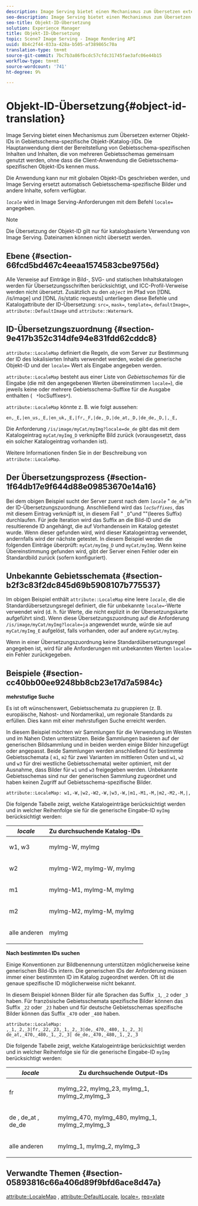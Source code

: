 ```yaml
---
description: Image Serving bietet einen Mechanismus zum Übersetzen externer Objekt-IDs in Gebietsschema-spezifische Objekt-(Katalog-)IDs. Die Hauptanwendung dient der Bereitstellung von Gebietsschema-spezifischen Inhalten und Inhalten, die von mehreren Gebietsschemas gemeinsam genutzt werden, ohne dass die Client-Anwendung die Gebietsschema-spezifischen Objekt-IDs kennen muss.
seo-description: Image Serving bietet einen Mechanismus zum Übersetzen externer Objekt-IDs in Gebietsschema-spezifische Objekt-(Katalog-)IDs. Die Hauptanwendung dient der Bereitstellung von Gebietsschema-spezifischen Inhalten und Inhalten, die von mehreren Gebietsschemas gemeinsam genutzt werden, ohne dass die Client-Anwendung die Gebietsschema-spezifischen Objekt-IDs kennen muss.
seo-title: Objekt-ID-Übersetzung
solution: Experience Manager
title: Objekt-ID-Übersetzung
topic: Scene7 Image Serving - Image Rendering API
uuid: 8b4c2f44-033a-428a-b505-af389865c70a
translation-type: tm+mt
source-git-commit: 7bc7b3a86fbcdc57cfdc31745fae3afc06e44b15
workflow-type: tm+mt
source-wordcount: '741'
ht-degree: 9%

---
```



# Objekt-ID-Übersetzung{#object-id-translation}

Image Serving bietet einen Mechanismus zum Übersetzen externer Objekt-IDs in Gebietsschema-spezifische Objekt-(Katalog-)IDs. Die Hauptanwendung dient der Bereitstellung von Gebietsschema-spezifischen Inhalten und Inhalten, die von mehreren Gebietsschemas gemeinsam genutzt werden, ohne dass die Client-Anwendung die Gebietsschema-spezifischen Objekt-IDs kennen muss.

Die Anwendung kann nur mit globalen Objekt-IDs geschrieben werden, und Image Serving ersetzt automatisch Gebietsschema-spezifische Bilder und andere Inhalte, sofern verfügbar.

*`locale`* wird in Image Serving-Anforderungen mit dem Befehl `locale=` angegeben.

>[!NOTE]
>
>Die Übersetzung der Objekt-ID gilt nur für katalogbasierte Verwendung von Image Serving. Dateinamen können nicht übersetzt werden.

## Ebene {#section-66fcd5bd467c4eeaa1574583cbe9756d}

Alle Verweise auf Einträge in Bild-, SVG- und statischen Inhaltskatalogen werden für Übersetzungsschriften berücksichtigt, und ICC-Profil-Verweise werden nicht übersetzt. Zusätzlich zu den *`object`* im Pfad von [!DNL /is/image] und [!DNL /is/static requests] unterliegen diese Befehle und Katalogattribute der ID-Übersetzung: `src=`, `mask=`, `template=`, `defaultImage=`, `attribute::DefaultImage` und `attribute::Watermark`.

## ID-Übersetzungszuordnung {#section-9e417b352c314dfe94e831fdd62cddc8}

`attribute::LocaleMap` definiert die Regeln, die vom Server zur Bestimmung der ID des lokalisierten Inhalts verwendet werden, wobei die generische Objekt-ID und der  `locale=` Wert als Eingabe angegeben werden.

`attribute::LocaleMap` besteht aus einer Liste von  *Gebietsschemas*  für die Eingabe (die mit den angegebenen Werten übereinstimmen  `locale=`), die jeweils keine oder mehrere Gebietsschema-Suffixe für die Ausgabe enthalten (  ` *`locSuffixes`*`).

`attribute::LocaleMap` könnte z. B. wie folgt aussehen:

`en,_E,|en_us,_E,|en_uk,_E,|fr,_F,|de,_D,|de_at,_D,|de_de,_D,|,_E,`

Die Anforderung `/is/image/myCat/myImg?locale=de_de` gibt das mit dem Katalogeintrag `myCat/myImg_D` verknüpfte Bild zurück (vorausgesetzt, dass ein solcher Katalogeintrag vorhanden ist).

Weitere Informationen finden Sie in der Beschreibung von `attribute::LocaleMap`.

## Der Übersetzungsprozess {#section-1f64db17e9f644d88e09853670e14a16}

Bei dem obigen Beispiel sucht der Server zuerst nach dem *`locale`* &quot; `de_de`&quot;in der ID-Übersetzungszuordnung. Anschließend wird das *`locSuffixes`*, das mit diesem Eintrag verknüpft ist, in diesem Fall &quot; `_D`&quot;und &quot;&quot;(leeres Suffix) durchlaufen. Für jede Iteration wird das Suffix an die Bild-ID und die resultierende ID angehängt, die auf Vorhandensein im Katalog getestet wurde. Wenn dieser gefunden wird, wird dieser Katalogeintrag verwendet, andernfalls wird der nächste getestet. In diesem Beispiel werden die folgenden Einträge überprüft: `myCat/myImg_D` und `myCat/myImg`. Wenn keine Übereinstimmung gefunden wird, gibt der Server einen Fehler oder ein Standardbild zurück (sofern konfiguriert).

## Unbekannte Gebietsschemata {#section-b2f3c83f2dc845d69b5908107b775537}

Im obigen Beispiel enthält `attribute::LocaleMap` eine leere *`locale`*, die die Standardübersetzungsregel definiert, die für unbekannte `locale=`-Werte verwendet wird (d. h. für Werte, die nicht explizit in der Übersetzungskarte aufgeführt sind). Wenn diese Übersetzungszuordnung auf die Anforderung `/is/image/myCat/myImg?locale=ja` angewendet wurde, würde sie auf `myCat/myImg_E` aufgelöst, falls vorhanden, oder auf andere `myCat/myImg`.

Wenn in einer Übersetzungszuordnung keine Standardübersetzungsregel angegeben ist, wird für alle Anforderungen mit unbekannten Werten `locale=` ein Fehler zurückgegeben.

## Beispiele {#section-cc40bb00ee9248bb8cb23e17d7a5984c}

**mehrstufige Suche**

Es ist oft wünschenswert, Gebietsschemata zu gruppieren (z. B. europäische, Nahost- und Nordamerika), um regionale Standards zu erfüllen. Dies kann mit einer mehrstufigen Suche erreicht werden.

In diesem Beispiel möchten wir Sammlungen für die Verwendung im Westen und im Nahen Osten unterstützen. Beide Sammlungen basieren auf der generischen Bildsammlung und in beiden werden einige Bilder hinzugefügt oder angepasst. Beide Sammlungen werden anschließend für bestimmte Gebietsschemata ( `m1`, `m2` für zwei Varianten im mittleren Osten und `w1`, `w2` und `w3` für drei westliche Gebietsschemata) weiter optimiert, mit der Ausnahme, dass Bilder für `w1` und `w3` freigegeben werden. Unbekannte Gebietsschemas sind nur der generischen Sammlung zugeordnet und haben keinen Zugriff auf Gebietsschema-spezifische Bilder.

`attribute::LocaleMap: w1,-W,|w2,-W2,-W,|w3,-W,|m1,-M1,-M,|m2,-M2,-M,|,`

Die folgende Tabelle zeigt, welche Katalogeinträge berücksichtigt werden und in welcher Reihenfolge sie für die generische Eingabe-ID `myImg` berücksichtigt werden:

<table id="table_97EB13E3DB9B48D3A4184D5ECC8E9F86"> 
 <thead> 
  <tr> 
   <th class="entry"> <b> <i>locale</i> </b> </th> 
   <th class="entry"> <b>Zu durchsuchende Katalog-IDs</b> </th> 
  </tr> 
 </thead>
 <tbody> 
  <tr> 
   <td> <p> <span class="codeph"> w1, w3 </span> </p> </td> 
   <td> <p> <span class="codeph"> myImg-W, myImg </span> </p> </td> 
  </tr> 
  <tr> 
   <td> <p> <span class="codeph"> w2 </span> </p> </td> 
   <td> <p> <span class="codeph"> myImg-W2, myImg-W, myImg </span> </p> </td> 
  </tr> 
  <tr> 
   <td> <p> <span class="codeph"> m1 </span> </p> </td> 
   <td> <p> <span class="codeph"> myImg-M1, myImg-M, myImg </span> </p> </td> 
  </tr> 
  <tr> 
   <td> <p> <span class="codeph"> m2 </span> </p> </td> 
   <td> <p> <span class="codeph"> myImg-M2, myImg-M, myImg </span> </p> </td> 
  </tr> 
  <tr> 
   <td> <p>alle anderen </p> </td> 
   <td> <p> <span class="codeph"> myImg  </span> </p> </td> 
  </tr> 
 </tbody> 
</table>

**Nach bestimmten IDs suchen**

Einige Konventionen zur Bildbenennung unterstützen möglicherweise keine generischen Bild-IDs intern. Die generischen IDs der Anforderung müssen immer einer bestimmten ID im Katalog zugeordnet werden. Oft ist die genaue spezifische ID möglicherweise nicht bekannt.

In diesem Beispiel können Bilder für alle Sprachen das Suffix `_1`, `_2` oder `_3` haben. Für französische Gebietsschemata spezifische Bilder können das Suffix `_22` oder `_23` haben und für deutsche Gebietsschemas spezifische Bilder können das Suffix `_470` oder `_480` haben.

`attribute::LocaleMap: ,_1,_2,_3|fr,_22,_23,_1,_2,_3|de,_470,_480,_1,_2,_3| de_at,_470,_480,_1,_2,_3| de_de,_470,_480,_1,_2,_3`

Die folgende Tabelle zeigt, welche Katalogeinträge berücksichtigt werden und in welcher Reihenfolge sie für die generische Eingabe-ID `myImg` berücksichtigt werden:

<table id="table_A7EE4AA0F1C24284B83CC4B40622D24F"> 
 <thead> 
  <tr> 
   <th class="entry"> <b> <i>locale</i> </b> </th> 
   <th class="entry"> <b>Zu durchsuchende Output-IDs</b> </th> 
  </tr> 
 </thead>
 <tbody> 
  <tr> 
   <td> <p> <span class="codeph"> fr </span> </p> </td> 
   <td> <p> <span class="codeph"> myImg_22, myImg_23, myImg_1, myImg_2,myImg_3 </span> </p> </td> 
  </tr> 
  <tr> 
   <td> <p> <span class="codeph"> de  </span>,  <span class="codeph"> de_at  </span>,  <span class="codeph"> de_de  </span> </p> </td> 
   <td> <p> <span class="codeph"> myImg_470, myImg_480, myImg_1, myImg_2,myImg_3 </span> </p> </td> 
  </tr> 
  <tr> 
   <td> <p>alle anderen </p> </td> 
   <td> <p> <span class="codeph"> myImg_1, myImg_2, myImg_3 </span> </p> </td> 
  </tr> 
 </tbody> 
</table>

## Verwandte Themen {#section-05893816c66a406d89f9bfd6ace8d47a}

[attribute::LocaleMap](../../../../../is-api/image-catalog/image-serving-api-ref/c-image-catalog-reference/c-attributes-reference/r-localemap.md#reference-49bbf598f8ea47c3a563755cef306318) ,  [attribute::DefaultLocale](../../../../../is-api/image-catalog/image-serving-api-ref/c-image-catalog-reference/c-attributes-reference/r-defaultlocale.md#reference-69462ad9923f464f80c2c012342a6b6b),  [locale=](../../../../../is-api/http-ref/image-serving-api-ref/c-http-protocol-reference/c-command-reference/r-locale.md#reference-8a846b2fbc004a12821b956ed3b25cfb),  [req=xlate](../../../../../is-api/http-ref/image-serving-api-ref/c-http-protocol-reference/c-command-reference/r-req/r-req.md#reference-907cdb4a97034db7ad94695f25552e76)
